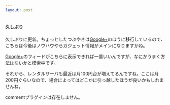 ```yaml
---
layout: post
---
```

<h4>久しぶり</h4>
<p>久しぶりに更新。ちょっとしたつぶやきは<a href="https://plus.google.com/">Google+</a>のほうに移行しているので、こちらは今後はノウハウやらガジェット情報がメインになりますかね。</p>
<p><a href="https://plus.google.com/">Google+</a>のフィードがこちらに表示できれば一番いいんですが、なにかうまく方法はないかと模索中です。</p>
<p>それから、レンタルサーバも最近は月100円台が増えてるんですね。ここは月200円ぐらいなので、場合によってはどこかに引っ越したほうが良いかもしれませんね。</p>
<p><span class="error">commentプラグインは存在しません。</span> </p>
